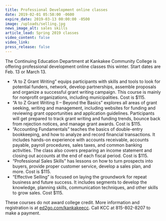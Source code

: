 ```yaml
---
title: Professional Development online classes
date: 2019-02-01 05:58:00 -0600
expire_date: 2019-03-13 00:00:00 -0500
image: /uploads/selling.jpg
news_image_alt: sales skills
article_lead: Spring 2019 classes
video_content: false
video_link:
press_release: false
---
```


The Continuing Education Department at Kankakee Community College is offering professional development online classes this winter. Start dates are Feb. 13 or March 13.

* “A to Z Grant Writing” equips participants with skills and tools to look for potential funders, network, develop partnerships, assemble proposals and organize a successful grant writing campaign. This course is mainly for nonprofit organizations, including municipalities. Cost is $115.
* “A to Z Grant Writing II – Beyond the Basics” explores all areas of grant seeking, writing and management, including websites for funding and reviewing grant opportunities and application guidelines. Participants will get prepared to track grant writing and funding trends, bounce back from rejection notices, and manage grant awards. Cost is $115.
* “Accounting Fundamentals” teaches the basics of double-entry bookkeeping, and how to analyze and record financial transactions. It includes hands-on experience with accounts receivable, accounts payable, payroll procedures, sales taxes, and common banking activities. The class also covers preparing an income statement and closing out accounts at the end of each fiscal period. Cost is $115.
* “Professional Sales Skills” has lessons on how to turn prospects into buyers, provide proper customer service, develop a sales plan, and more. Cost is $115.
* “Effective Selling” is focused on laying the groundwork for repeat business and future success. It includes segments to develop the knowledge, planning skills, communication techniques, and other skills to grow sales. Cost $115.

These courses do not award college credit. More information and registration is at [ed2go.com/kankakeecc](http://ed2go.com/kankakeecc). Call KCC at 815-802-8207 to make a payment.